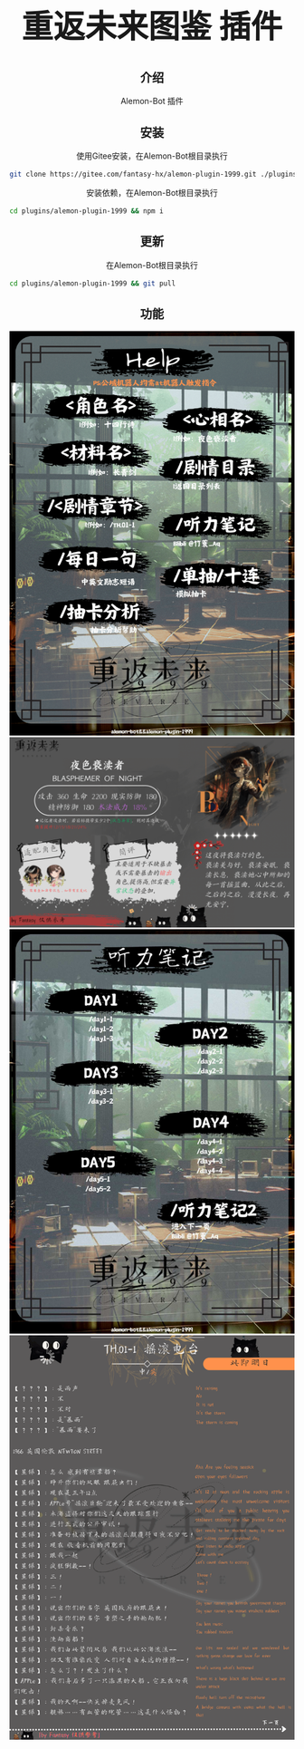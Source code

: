 # <div align="center"><h1 align="center">重返未来图鉴 插件</h1></div>
## <div align="center">介绍</div>

<div align="center">Alemon-Bot 插件</div>

## <div align="center">安装</div>

<div align="center">使用Gitee安装，在Alemon-Bot根目录执行</div>

```sh
git clone https://gitee.com/fantasy-hx/alemon-plugin-1999.git ./plugins/alemon-plugin-1999
```
<div align="center">安装依赖，在Alemon-Bot根目录执行</div>

```sh
cd plugins/alemon-plugin-1999 && npm i
```
## <div align="center">更新</div>

<div align="center">在Alemon-Bot根目录执行</div>

```sh
cd plugins/alemon-plugin-1999 && git pull
```
## <div align="center">功能</div>
![输入图片说明](resources/assets/img/help/%E8%8F%9C%E5%8D%95.png)
![输入图片说明](resources/assets/img/%E5%9B%BE%E9%89%B4/%E5%BF%83%E7%9B%B8/%E5%A4%9C%E8%89%B2%E4%BA%B5%E6%B8%8E%E8%80%85.png)
![正在更新](resources/assets/img/help/%E5%90%AC%E5%8A%9B%E7%AC%94%E8%AE%B0.jpg)
![输入图片说明](resources/assets/img/%E5%89%A7%E6%83%85/TH.01-1.png)
